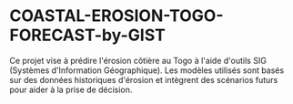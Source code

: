 # COASTAL-EROSION-TOGO-FORECAST-by-GIST
Ce projet vise à prédire l'érosion côtière au Togo à l'aide d'outils SIG (Systèmes d'Information Géographique). Les modèles utilisés sont basés sur des données historiques d'érosion et intègrent des scénarios futurs pour aider à la prise de décision.
